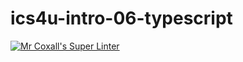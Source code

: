# ics4u-intro-06-typescript

[![Mr Coxall's Super Linter](https://github.com/Michael-Zagon/ics4u-intro-06-typescript/workflows/Mr%20Coxall's%20Super%20Linter/badge.svg)](https://github.com/Michael-Zagon/ics4u-intro-06-typescript/actions/)
